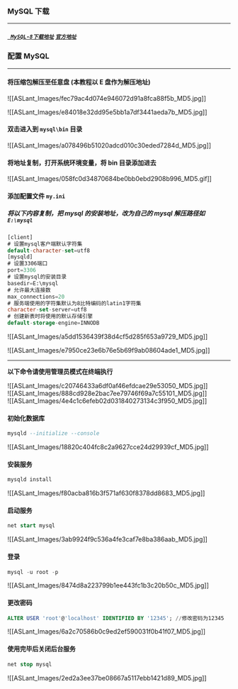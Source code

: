 ### MySQL 下载
-----   
##### [` MySQL-8下载地址`](https://cdn.mysql.com//Downloads/MySQL-8.0/mysql-8.0.32-winx64.zip) [`官方地址`](https://dev.mysql.com/downloads/mysql/)

### 配置 MySQL  
-----   
#### 将压缩包解压至任意盘 (本教程以 E 盘作为解压地址)

![[ASLant_Images/fec79ac4d074e946072d91a8fca88f5b_MD5.jpg]]

![[ASLant_Images/e84018e32dd95e5bb1a7df3441aeda7b_MD5.jpg]]

#### 双击进入到 ` mysql\bin ` 目录

![[ASLant_Images/a078496b51020adcd010c30eded7284d_MD5.jpg]]

#### 将地址复制，打开系统环境变量，将 bin 目录添加进去  
![[ASLant_Images/058fc0d34870684be0bb0ebd2908b996_MD5.gif]]    


#### 添加配置文件 ` my.ini `  

##### 将以下内容复制，把 mysql 的安装地址，改为自己的 mysql 解压路径如 `E:\mysql`   

```SQL
[client]
# 设置mysql客户端默认字符集
default-character-set=utf8 
[mysqld]
# 设置3306端口
port=3306
# 设置mysql的安装目录
basedir=E:\mysql
# 允许最大连接数
max_connections=20
# 服务端使用的字符集默认为8比特编码的latin1字符集
character-set-server=utf8
# 创建新表时将使用的默认存储引擎
default-storage-engine=INNODB   
``` 
![[ASLant_Images/a5dd1536439f38d4cf5d285f653a9729_MD5.jpg]]   

![[ASLant_Images/e7950ce23e6b76e5b69f9ab08604ade1_MD5.jpg]]   

--------    

**以下命令请使用管理员模式在终端执行**    

![[ASLant_Images/c20746433a6df0af46efdcae29e53050_MD5.jpg]]   
![[ASLant_Images/888cd928e2bac7ee79746f69a7c55101_MD5.jpg]]   
![[ASLant_Images/4e4c1c6efeb02d031840273134c3f950_MD5.jpg]]   

#### 初始化数据库

```SQL
mysqld --initialize --console
``` 
![[ASLant_Images/18820c404fc8c2a9627cce24d29939cf_MD5.jpg]]   

#### 安装服务
```SQL
mysqld install
``` 
![[ASLant_Images/f80acba816b3f571af630f8378dd8683_MD5.jpg]]   

#### 启动服务
```SQl
net start mysql
``` 
![[ASLant_Images/3ab9924f9c536a4fe3caf7e8ba386aab_MD5.jpg]]   

#### 登录
```SQL
mysql -u root -p
``` 
![[ASLant_Images/8474d8a223799b1ee443fc1b3c20b50c_MD5.jpg]]   

#### 更改密码
```SQL
ALTER USER 'root'@'localhost' IDENTIFIED BY '12345'; //修改密码为12345 
``` 
![[ASLant_Images/6a2c70586b0c9ed2ef590031f0b41f07_MD5.jpg]]   

#### 使用完毕后关闭后台服务
```SQL
net stop mysql
```
![[ASLant_Images/2ed2a3ee37be08667a5117ebb1421d89_MD5.jpg]]   
